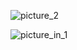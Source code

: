 ![picture_2](https://github.com/polocoffee/MiniPlayer/assets/74167396/cd1959b0-bc72-41a7-a341-280ea1f6672b)

![picture_in_1](https://github.com/polocoffee/MiniPlayer/assets/74167396/f3c05fd4-ad0d-4340-ac53-33a619c03623)
